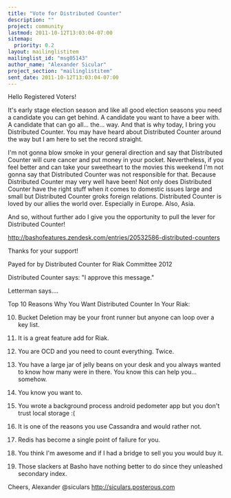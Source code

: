 ```yaml
---
title: "Vote for Distributed Counter"
description: ""
project: community
lastmod: 2011-10-12T13:03:04-07:00
sitemap:
  priority: 0.2
layout: mailinglistitem
mailinglist_id: "msg05143"
author_name: "Alexander Sicular"
project_section: "mailinglistitem"
sent_date: 2011-10-12T13:03:04-07:00
---
```



 Hello Registered Voters! 

It's early stage election season and like all good election seasons you need a 
candidate you can get behind. A candidate you want to have a beer with. A 
candidate that can go all... the... way. And that is why today, I bring you 
Distributed Counter. You may have heard about Distributed Counter around the 
way but I am here to set the record straight.

I'm not gonna blow smoke in your general direction and say that Distributed 
Counter will cure cancer and put money in your pocket. Nevertheless, if you 
feel better and can take your sweetheart to the movies this weekend I'm not 
gonna say that Distributed Counter was not responsible for that. Because 
Distributed Counter may very well have been! Not only does Distributed Counter 
have the right stuff when it comes to domestic issues large and small but 
Distributed Counter groks foreign relations. Distributed Counter is loved by 
our allies the world over. Especially in Europe. Also, Asia. 

And so, without further ado I give you the opportunity to pull the lever for 
Distributed Counter! 

http://bashofeatures.zendesk.com/entries/20532586-distributed-counters

Thanks for your support!

Payed for by Distributed Counter for Riak Committee 2012

Distributed Counter says: "I approve this message."

Letterman says....

Top 10 Reasons Why You Want Distributed Counter In Your Riak:

10. Bucket Deletion may be your front runner but anyone can loop over a key 
list.

9. It is a great feature add for Riak. 

8. You are OCD and you need to count everything. Twice.

7. You have a large jar of jelly beans on your desk and you always wanted to 
know how many were in there. You know this can help you... somehow.

6. You know you want to.

5. You wrote a background process android pedometer app but you don't trust 
local storage :(

4. It is one of the reasons you use Cassandra and would rather not.

3. Redis has become a single point of failure for you.

2. You think I'm awesome and if I had a bridge to sell you you would buy it.

1. Those slackers at Basho have nothing better to do since they unleashed 
secondary index. 

Cheers, 
Alexander
@siculars
http://siculars.posterous.com
